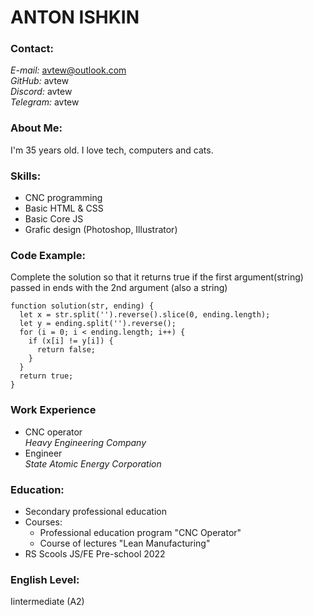 # ANTON ISHKIN

### Contact:
*E-mail:* avtew@outlook.com  
*GitHub:* avtew  
*Discord:* avtew  
*Telegram:* avtew

### About Me:
I'm 35 years old. I love tech, computers and cats.

### Skills:
* CNC programming
* Basic HTML & CSS 
* Basic Core JS
* Grafic design (Photoshop, Illustrator)

### Code Example:
Complete the solution so that it returns true if the first argument(string) passed in ends with the 2nd argument (also a string)  
```
function solution(str, ending) {
  let x = str.split('').reverse().slice(0, ending.length);
  let y = ending.split('').reverse();
  for (i = 0; i < ending.length; i++) {
    if (x[i] != y[i]) {
      return false;
    }
  }
  return true;
}
```
### Work Experience
* CNC operator  
*Heavy Engineering Company*
* Engineer  
*State Atomic Energy Corporation*

### Education:
* Secondary professional education  
* Courses:
    * Professional education program "CNC Operator"
    * Course of lectures "Lean Manufacturing"
* RS Scools JS/FE Pre-school 2022
    
### English Level:
Iintermediate (A2)  
